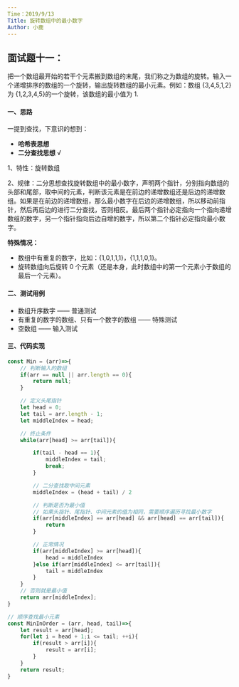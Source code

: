 ```yaml
---
Time：2019/9/13
Title: 旋转数组中的最小数字
Author: 小鹿
---
```




## 面试题十一：

把一个数组最开始的若干个元素搬到数组的末尾，我们称之为数组的旋转。输入一个递增排序的数组的一个旋转，输出旋转数组的最小元素。例如：数组 {3,4,5,1,2} 为 {1,2,3,4,5}的一个旋转，该数组的最小值为 1.



#### 一、思路

一提到查找，下意识的想到：

- **哈希表思想**
- **二分查找思想**  √ 

1、特性：旋转数组

2、规律：二分思想查找旋转数组中的最小数字，声明两个指针，分别指向数组的头部和尾部，取中间的元素，判断该元素是在前边的递增数组还是后边的递增数组。如果是在前边的递增数组，那么最小数字在后边的递增数组，所以移动前指针，然后再后边的进行二分查找，否则相反。最后两个指针必定指向一个指向递增数组的数字，另一个指针指向后边自增的数字，所以第二个指针必定指向最小数字。

**特殊情况：**

- 数组中有重复的数字，比如：{1,0,1,1,1}，{1,1,1,0,1}。
- 旋转数组向后旋转 0 个元素（还是本身，此时数组中的第一个元素小于数组的最后一个元素）。



#### 二、测试用例

-  数组升序数字 —— 普通测试
- 有重复的数字的数组、只有一个数字的数组 —— 特殊测试
- 空数组 —— 输入测试



#### 三、代码实现

```javascript
const Min = (arr)=>{
    // 判断输入的数组
    if(arr == null || arr.length == 0){
        return null;
    }

    // 定义头尾指针
    let head = 0;
    let tail = arr.length - 1;
    let middleIndex = head;

    // 终止条件
    while(arr[head] >= arr[tail]){

        if(tail - head == 1){
            middleIndex = tail;
            break;
        }

        // 二分查找取中间元素
        middleIndex = (head + tail) / 2

        // 判断是否为最小值
        // 如果头指针、尾指针、中间元素的值为相同，需要顺序遍历寻找最小数字
        if(arr[middleIndex] == arr[head] && arr[head] == arr[tail]){
            return 
        }

        // 正常情况
        if(arr[middleIndex] >= arr[head]){
            head = middleIndex
        }else if(arr[middleIndex] <= arr[tail]){
            tail = middleIndex
        }
    }
    // 否则就是最小值
    return arr[middleIndex];
}   

// 顺序查找最小元素
const MinInOrder = (arr, head, tail)=>{
    let result = arr[head];
    for(let i = head + 1;i <= tail; ++i){
        if(result > arr[i]){
            result = arr[i];
        }
    }
    return result;
}
```









